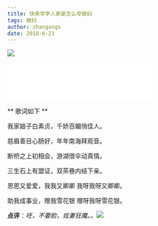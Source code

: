 ```yaml
---
title: 快来学学人家是怎么夸媳妇
tags: 媳妇
author: zhangangs
date: 2018-6-23
---
```

![](http://oxi2boc62.bkt.clouddn.com/6-23-03.jpg)
<iframe frameborder="no" border="0" marginwidth="0" marginheight="0" width=330 height=86 src="//music.163.com/outchain/player?type=2&id=201177&auto=1&height=66"></iframe>


** 歌词如下 **

我家娘子白素贞，千娇百媚俏佳人。

慈眉善目心肠好，年年南海拜观音。

断桥之上初相会，游湖借伞动真情。

三生石上有盟证，双茶巷内结下亲。

恩恩又爱爱，我我又卿卿 我呀我呀又卿卿。

助我成事业，赠我雪花银 赠呀我呀雪花银。

**点评**：*呸，不要脸，炫妻狂魔。。![](https://tb2.bdstatic.com/tb/editor/images/tsj/t_0029.gif)*


